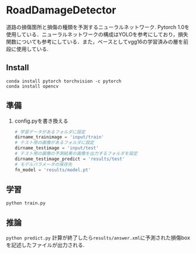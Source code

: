 # RoadDamageDetector 
道路の損傷箇所と損傷の種類を予測するニューラルネットワーク.
Pytorch 1.0を使用している．ニューラルネットワークの構成はYOLOを参考にしており，損失関数についても参考にしている．また，ベースとしてvgg16の学習済みの層を前段に使用している.


## Install 
```
conda install pytorch torchvision -c pytorch
conda install opencv
```

## 準備
1. config.pyを書き換える
    ```python
    # 学習データがあるフォルダに設定 
    dirname_trainimage = 'input/train'
    # テスト用の画像があるフォルダに設定
    dirname_testimage = 'input/test'
    # テスト用の画像の予測結果の画像を出力するフォルダを設定 
    dirname_testimage_predict = 'results/test'
    # モデルパラメータの保存先
    fn_model = 'results/model.pt'
    ```

## 学習
`python train.py`
    

## 推論
`python predict.py`
計算が終了したら`results/answer.xml`に予測された損傷boxを記述したファイルが出力される.